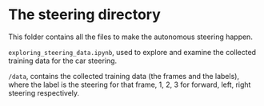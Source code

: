 # The steering directory

This folder contains all the files to make the autonomous steering happen.

`exploring_steering_data.ipynb`, used to explore and examine the collected training data for the car steering.

`/data`, contains the collected training data (the frames and the labels), where the label is the steering for that frame, 1, 2, 3 for forward, left, right steering respectively.

